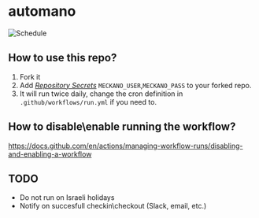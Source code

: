 # automano
![Schedule](https://github.com/roeyb/automano/workflows/Main/badge.svg?event=schedule)

## How to use this repo?
1. Fork it
2. Add [*Repository Secrets*](https://docs.github.com/en/actions/reference/encrypted-secrets#creating-encrypted-secrets-for-a-repository) `MECKANO_USER`,`MECKANO_PASS` to your forked repo.
3. It will run twice daily, change the cron definition in `.github/workflows/run.yml` if you need to.

## How to disable\enable running the workflow?
https://docs.github.com/en/actions/managing-workflow-runs/disabling-and-enabling-a-workflow

## TODO
* Do not run on Israeli holidays
* Notify on succesfull checkin\checkout (Slack, email, etc.)
